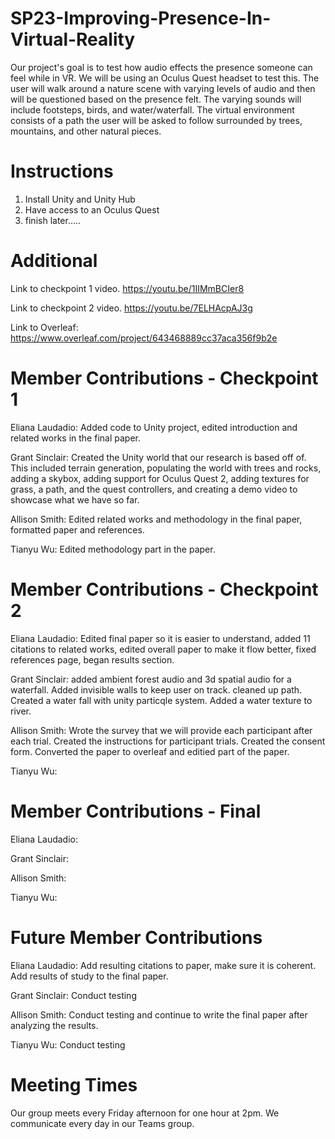 # SP23-Improving-Presence-In-Virtual-Reality

Our project's goal is to test how audio effects the presence someone can feel while in VR. We will be using an Oculus Quest headset to test this. The user will walk around a nature scene with varying levels of audio and then will be questioned based on the presence felt. The varying sounds will include footsteps, birds, and water/waterfall. The virtual environment consists of a path the user will be asked to follow surrounded by trees, mountains, and other natural pieces. 

# Instructions 

1. Install Unity and Unity Hub
2. Have access to an Oculus Quest 
3. finish later.....






# Additional 
Link to checkpoint 1 video. https://youtu.be/1IIMmBCIer8 

Link to checkpoint 2 video. https://youtu.be/7ELHAcpAJ3g

Link to Overleaf: https://www.overleaf.com/project/643468889cc37aca356f9b2e

# Member Contributions - Checkpoint 1
Eliana Laudadio: Added code to Unity project, edited introduction and related works in the final paper.

Grant Sinclair: Created the Unity world that our research is based off of. This included terrain generation, populating the world with trees and rocks, adding a skybox, adding support for Oculus Quest 2, adding textures for grass, a path, and the quest controllers, and creating a demo video to showcase what we have so far.

Allison Smith: Edited related works and methodology in the final paper, formatted paper and references. 

Tianyu Wu: Edited methodology part in the paper.

# Member Contributions - Checkpoint 2
Eliana Laudadio: Edited final paper so it is easier to understand, added 11 citations to related works, edited overall paper to make it flow better, fixed references page, began results section.

Grant Sinclair: added ambient forest audio and 3d spatial audio for a waterfall. Added invisible walls to keep user on track. cleaned up path. Created a water fall with unity particqle system. Added a water texture to river. 

Allison Smith: Wrote the survey that we will provide each participant after each trial. Created the instructions for participant trials. Created the consent form. Converted the paper to overleaf and editied part of the paper. 

Tianyu Wu:


# Member Contributions - Final
Eliana Laudadio: 

Grant Sinclair: 

Allison Smith: 

Tianyu Wu: 

# Future Member Contributions
Eliana Laudadio: Add resulting citations to paper, make sure it is coherent. Add results of study to the final paper.

Grant Sinclair: Conduct testing

Allison Smith: Conduct testing and continue to write the final paper after analyzing the results.

Tianyu Wu: Conduct testing

# Meeting Times
Our group meets every Friday afternoon for one hour at 2pm. We communicate every day in our Teams group.
